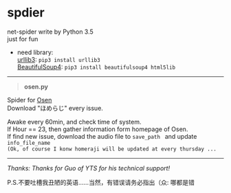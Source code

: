 # spdier
net-spider write by Python 3.5  
just for fun

* need library:  
[urllib3](https://urllib3.readthedocs.io/en/latest/): `pip3 install urllib3 `  
[BeautifulSoup4](https://www.crummy.com/software/BeautifulSoup/bs4/doc/): `pip3 install beautifulsoup4 html5lib`  

***
>**osen.py**  

Spider for [Osen](http://www.onsen.ag/program/home/)  
Download "ほめらじ" every issue.  

Awake every 60min, and check time of system.  
If Hour == 23, then gather information form homepage of Osen.  
If find new issue, download the audio file to `save_path ` and update `info_file_name`  
`(Ok, of course I konw homeraji will be updated at every thursday ...`


***
*Thanks: Thanks for Guo of YTS for his technical support!*  

P.S.不要吐槽我丑陋的英语……当然，有错误请务必指出（众: 哪都是错
